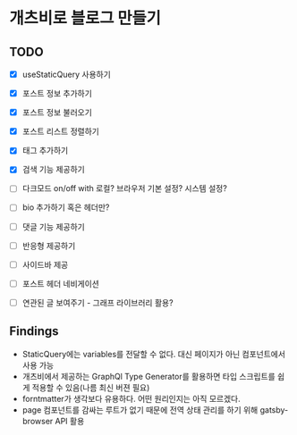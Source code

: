 # 개츠비로 블로그 만들기

## TODO

- [x] useStaticQuery 사용하기
- [x] 포스트 정보 추가하기
- [x] 포스트 정보 불러오기
- [x] 포스트 리스트 정렬하기
- [x] 태그 추가하기
- [x] 검색 기능 제공하기
- [ ] 다크모드 on/off with 로컬? 브라우저 기본 설정? 시스템 설정?
- [ ] bio 추가하기 혹은 헤더만?
- [ ] 댓글 기능 제공하기 
- [ ] 반응형 제공하기 
- [ ] 사이드바 제공
- [ ] 포스트 헤더 네비게이션
- [ ] 연관된 글 보여주기 - 그래프 라이브러리 활용?


## Findings

- StaticQuery에는 variables를 전달할 수 없다. 대신 페이지가 아닌 컴포넌트에서 사용 가능
- 개츠비에서 제공하는 GraphQl Type Generator를 활용하면 타입 스크립트를 쉽게 적용할 수 있음(나름 최신 버젼 필요)
- forntmatter가 생각보다 유용하다. 어떤 원리인지는 아직 모르겠다.
- page 컴포넌트를 감싸는 루트가 없기 때문에 전역 상태 관리를 하기 위해 gatsby-browser API 활용
